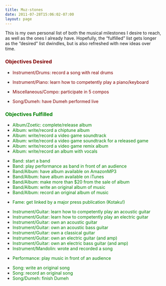 ```yaml
---
title: Muz-stones
date: 2011-07-28T15:06:02-07:00
layout: page
---
```

This is my own personal list of both the musical milestones I desire to reach, as well as the ones I already have. Hopefully, the &#8220;fulfilled&#8221; list gets longer as the &#8220;desired&#8221; list dwindles, but is also refreshed with new ideas over time.

### <span style="color: #800000;">Objectives Desired</span>

  * <span style="color: #800000;">Instrument/Drums: record a song with real drums</span>
  * <span style="color: #800000;">Instrument/Piano: learn how to competently play a piano/keyboard</span>

  * <span style="color: #800000;">Miscellaneous/Compo: participate in 5 compos</span>

  * <span style="color: #800000;">Song/Dumeh: have Dumeh performed live</span>

### <span style="color: #008000;">Objectives Fulfilled</span>

  <ul>
    <li>
      <span style="color: #008000;">Album/Zoetic: complete/release album</span>
    </li>
    <li>
      <span style="color: #008000;">Album: write/record a chiptune album</span>
    </li>
    <li>
      <span style="color: #008000;">Album: write/record a video game soundtrack</span>
    </li>
    <li>
      <span style="color: #008000;">Album: write/record a video game soundtrack for a released game</span>
    </li>
    <li>
      <span style="color: #008000;">Album: write/record a video game remix album</span>
    </li>
    <li>
      <span style="color: #008000;">Album: write/record an album with vocals</span>
    </li>
  </ul>

  <ul>
    <li>
      <span style="color: #008000;">Band: start a band</span>
    </li>
    <li>
      <span style="color: #008000;">Band: play performance as band in front of an audience</span>
    </li>
    <li>
      <span style="color: #008000;">Band/Album: have album available on AmazonMP3</span>
    </li>
    <li>
      <span style="color: #008000;">Band/Album: have album available on iTunes</span>
    </li>
    <li>
      <span style="color: #008000;">Band/Album: make more than $20 from the sale of album</span>
    </li>
    <li>
      <span style="color: #008000;">Band/Album: write an original album of music</span>
    </li>
    <li>
      <span style="color: #008000;">Band/Album: record an original album of music</span>
    </li>
  </ul>

  <ul>
    <li>
      <span style="color: #008000;">Fame: get linked by a major press publication (Kotaku!)</span>
    </li>
  </ul>

  <ul>
    <li>
      <span style="color: #008000;">Instrument/Guitar: learn how to competently play an acoustic guitar</span>
    </li>
    <li>
      <span style="color: #008000;">Instrument/Guitar: learn how to competently play an electric guitar</span>
    </li>
    <li>
      <span style="color: #008000;">Instrument/Guitar: own an acoustic guitar</span>
    </li>
    <li>
      <span style="color: #008000;">Instrument/Guitar: own an acoustic bass guitar</span>
    </li>
    <li>
      <span style="color: #008000;">Instrument/Guitar: own a classical guitar</span>
    </li>
    <li>
      <span style="color: #008000;">Instrument/Guitar: own an electric guitar (and amp)</span>
    </li>
    <li>
      <span style="color: #008000;">Instrument/Guitar: own an electric bass guitar (and amp)</span>
    </li>
    <li>
      <span style="color: #008000;">Instrument/Mandolin: wrote and recorded a song</span>
    </li>
  </ul>

  <ul>
    <li>
      <span style="color: #008000;">Performance: play music in front of an audience</span>
    </li>
  </ul>

  <ul>
    <li>
      <span style="color: #008000;">Song: write an original song</span>
    </li>
    <li>
      <span style="color: #008000;">Song: record an original song</span>
    </li>
    <li>
      <span style="color: #008000;">Song/Dumeh: finish Dumeh</span>
    </li>
  </ul>
